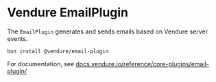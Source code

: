 # Vendure EmailPlugin

The `EmailPlugin` generates and sends emails based on Vendure server events.

`bun install @vendure/email-plugin`

For documentation, see [docs.vendure.io/reference/core-plugins/email-plugin/](https://docs.vendure.io/reference/core-plugins/email-plugin/)
